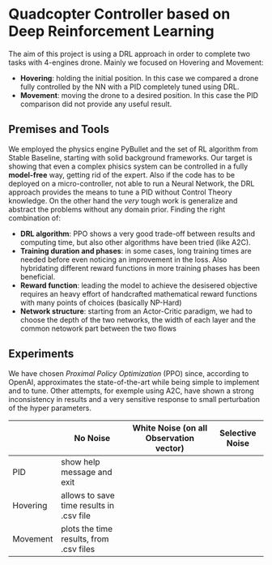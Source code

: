 # Quadcopter Controller based on Deep Reinforcement Learning

The aim of this project is using a DRL approach in order to complete two tasks with 4-engines drone.
Mainly we focused on Hovering and Movement:
- **Hovering**: holding the initial position. In this case we compared a drone fully controlled by the NN with a PID completely tuned using DRL.
- **Movement**: moving the drone to a desired position. In this case the PID comparison did not provide any useful result.

## Premises and Tools

We employed the physics engine PyBullet and the set of RL algorithm from Stable Baseline, starting with solid background frameworks. 
Our target is showing that even a complex phisics system can be controlled in a fully **model-free** way, getting rid of the expert. Also if the code has to be deployed on a micro-controller, not able to run a Neural Network, the DRL approach provides the means to tune a PID without Control Theory knowledge. 
On the other hand the *very* tough work is generalize and abstract the problems without any domain prior. Finding the right combination of:
- **DRL algorithm**: PPO shows a very good trade-off between results and computing time, but also other algorithms have been tried (like A2C).
- **Training duration and phases**: in some cases, long training times are needed before even noticing an improvement in the loss. Also hybridating different reward functions in more training phases has been beneficial.
- **Reward function**: leading the model to achieve the desisered objective requires an heavy effort of handcrafted mathematical reward functions with many points of choices (basically NP-Hard)
- **Network structure**: starting from an Actor-Critic paradigm, we had to choose the depth of the two networks, the width of each layer and the common netowork part between the two flows

## Experiments

We have chosen *Proximal Policy Optimization* (PPO) since, according to OpenAI, approximates the state-of-the-art while being simple to implement and to tune. Other attempts, for exemple using A2C, have shown a strong inconsistency in results and a very sensitive response to small perturbation of the hyper parameters.



|          | No Noise                                 | White Noise (on all Observation vector) | Selective Noise      |
|----------|------------------------------------------|-----------------------------------------|----------------------|
| PID      | show help message and exit               |                                         |                      |
| Hovering | allows to save time results in .csv file |                                         |                      |
| Movement | plots the time results, from .csv files  |                                         |                      |